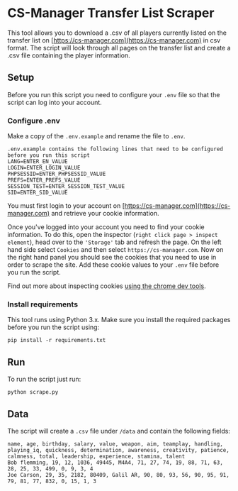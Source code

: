 # CS-Manager Transfer List Scraper
This tool allows you to download a .csv of all players currently listed on the transfer list on [https://cs-manager.com](https://cs-manager.com) in csv format. The script will look through all pages on the transfer list and create a .csv file containing the player information.

## Setup
Before you run this script you need to configure your ```.env``` file so that the script can log into your account.

### Configure .env
Make a copy of the ```.env.example``` and rename the file to ```.env```.

```
.env.example contains the following lines that need to be configured before you run this script
LANG=ENTER_EN_VALUE
LOGIN=ENTER_LOGIN_VALUE
PHPSESSID=ENTER_PHPSESSID_VALUE
PREFS=ENTER_PREFS_VALUE
SESSION_TEST=ENTER_SESSION_TEST_VALUE
SID=ENTER_SID_VALUE
```

You must first login to your account on [https://cs-manager.com](https://cs-manager.com) and retrieve your cookie information. 

Once you've logged into your account you need to find your cookie information. To do this, open the inspector (```right click page > inspect element```), head over to the ```'Storage'``` tab and refresh the page. On the left hand side select ```Cookies``` and then select ```https://cs-manager.com```. Now on the right hand panel you should see the cookies that you need to use in order to scrape the site. Add these cookie values to your ```.env``` file before you run the script.

Find out more about inspecting cookies [using the chrome dev tools](https://developers.google.com/web/tools/chrome-devtools/storage/cookies).

### Install requirements
This tool runs using Python 3.x. Make sure you install the required packages before you run the script using:

```
pip install -r requirements.txt
```

## Run
To run the script just run:

```
python scrape.py
```

## Data
The script will create a ```.csv``` file under ```/data``` and contain the following fields:

```
name, age, birthday, salary, value, weapon, aim, teamplay, handling, playing_iq, quickness, determination, awareness, creativity, patience, calmness, total, leadership, experience, stamina, talent
Bob flemming, 19, 12, 1036, 49445, M4A4, 71, 27, 74, 19, 88, 71, 63, 28, 25, 33, 499, 0, 9, 3, 4
Joe Carson, 29, 35, 2182, 80409, Galil AR, 90, 80, 93, 56, 90, 95, 91, 79, 81, 77, 832, 0, 15, 1, 3
```

